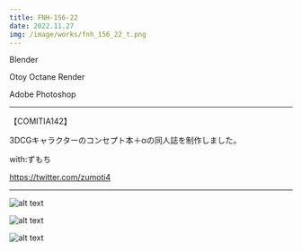 ```yaml
---
title: FNH-156-22
date: 2022.11.27
img: /image/works/fnh_156_22_t.png
---
```


Blender

Otoy Octane Render

Adobe Photoshop

<hr>

【COMITIA142】

3DCGキャラクターのコンセプト本＋αの同人誌を制作しました。

with:ずもち

https://twitter.com/zumoti4

<hr>


![alt text](https://lh3.google.com/u/0/d/1BLuEJkJPMc_p-s-WJtlsruL-UIiVkDGM)

![alt text](https://lh3.google.com/u/0/d/1uGyo27ydv5DrxLWMHC-eg92uL23D1pHJ)

![alt text](https://lh3.google.com/u/0/d/1gBmpQ1kA5IFimd0WcEeTxROrj1gnXHXB)


